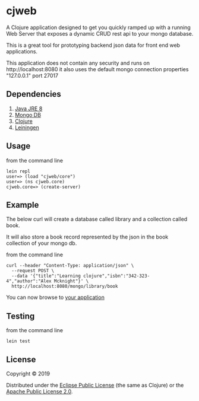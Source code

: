 # cjweb

A Clojure application designed to get you quickly ramped up with a running Web Server that exposes a dynamic CRUD rest api to your mongo database.

This is a great tool for prototyping backend json data for front end web applications.

This application does not contain any security and runs on http://localhost:8080 it also uses the default mongo
connection properties  "127.0.0.1" port 27017
 
## Dependencies 
  1. [Java JRE 8][java] 
  2. [Mongo DB][mongo]
  3. [Clojure][clojure]
  3. [Leiningen][leiningen]

## Usage
 from the command line
 ````
 lein repl
 user=> (load "cjweb/core")
 user=> (ns cjweb.core)
 cjweb.core=> (create-server)
 ````
 
 ## Example
 The below curl will create a database called library and a collection called book.
 
 It will also store a book record represented by the json in the book collection of your mongo db.
 
 from the command line
 ```
 curl --header "Content-Type: application/json" \
   --request POST \
   --data '{"title":"Learning clojure","isbn":"342-323-4","author":"Alex Mcknight"}' \
   http://localhost:8080/mongo/library/book
```
 
You can now browse to [your application][appurl]

## Testing
 from the command line
 ````
 lein test 
  ````
## License

Copyright © 2019

Distributed under the [Eclipse Public License](http://www.eclipse.org/legal/epl-v10.html) (the same as Clojure) or
the [Apache Public License 2.0](http://www.apache.org/licenses/LICENSE-2.0.html).

[java]:http://www.oracle.com/technetwork/java/javase/downloads/jre8-downloads-2133155.html
[mongo]:https://www.mongodb.com/download-center#community
[appurl]:http://localhost:8080/mongo
[leiningen]:https://leiningen.org/
[clojure]:https://clojure.org/guides/getting_started